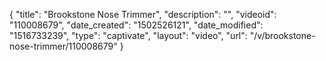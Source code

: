 {
    "title": "Brookstone Nose Trimmer",
    "description": "",
    "videoid": "110008679",
    "date_created": "1502526121",
    "date_modified": "1516733239",
    "type": "captivate",
    "layout": "video",
    "url": "\/v\/brookstone-nose-trimmer\/110008679"
}